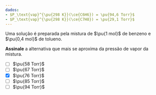 ```yaml
---
dados:
- $P_\text{vap}^{\pu{298 K}}(\ce{C6H6}) = \pu{94,6 Torr}$
- $P_\text{vap}^{\pu{298 K}}(\ce{C7H8}) = \pu{29,1 Torr}$
---
```


Uma solução é preparada pela mistura de $\pu{1 mol}$ de benzeno e $\pu{0,4 mol}$ de tolueno.

**Assinale** a alternativa que mais se aproxima da pressão de vapor da mistura.

- [ ] $\pu{58 Torr}$
- [ ] $\pu{67 Torr}$
- [x] $\pu{76 Torr}$
- [ ] $\pu{85 Torr}$
- [ ] $\pu{94 Torr}$